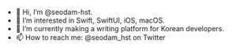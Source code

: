 - 👋 Hi, I’m @seodam-hst.
- 👀 I’m interested in Swift, SwiftUI, iOS, macOS. 
- 🌱 I’m currently making a writing platform for Korean developers.
- 📫 How to reach me: @seodam_hst on Twitter

<!---
seodam-hst/seodam-hst is a ✨ special ✨ repository because its `README.md` (this file) appears on your GitHub profile.
You can click the Preview link to take a look at your changes.
--->

